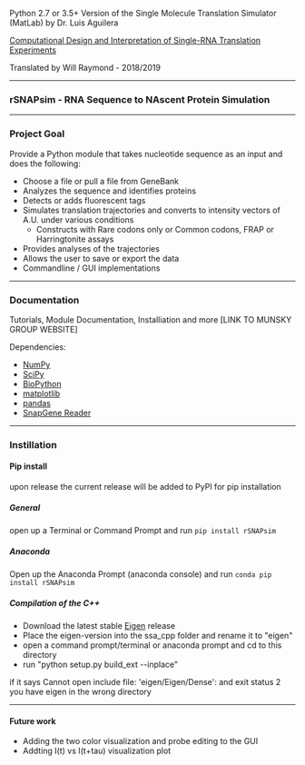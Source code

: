 Python 2.7 or 3.5+ Version of the Single Molecule Translation Simulator (MatLab) by Dr. Luis Aguilera 

[Computational Design and Interpretation of Single-RNA Translation Experiments](https://www.ncbi.nlm.nih.gov/pmc/articles/PMC6816579/)

Translated by Will Raymond - 2018/2019

------------------------------
### **rSNAPsim** - **R**NA **S**equence to **NA**scent **P**rotein **Sim**ulation
-------------------------------
### Project Goal

Provide a Python module that takes nucleotide sequence as an input and does the following: 
   * Choose a file or pull a file from GeneBank
   * Analyzes the sequence and identifies proteins 
   * Detects or adds fluorescent tags
   * Simulates translation trajectories and converts to intensity vectors of A.U. under various conditions
      * Constructs with Rare codons only or Common codons, FRAP or Harringtonite assays
   * Provides analyses of the trajectories 
   * Allows the user to save or export the data
   * Commandline / GUI implementations

---------------------------------
### Documentation

Tutorials, Module Documentation, Installiation and more [LINK TO MUNSKY GROUP WEBSITE]

Dependencies: 
 * [NumPy](https://www.numpy.org/) 
 * [SciPy](https://www.scipy.org/)
 * [BioPython](https://biopython.org/)
 * [matplotlib](https://matplotlib.org/)
 * [pandas](https://pandas.pydata.org/)
 * [SnapGene Reader](https://github.com/IsaacLuo/SnapGeneFileReader)
 
-----------------------------------
### Instillation 

#### Pip install

upon release the current release will be added to PyPI for pip installation

##### General

open up a Terminal or Command Prompt and run 
```pip install rSNAPsim ```

##### Anaconda

Open up the Anaconda Prompt (anaconda console) and run 
```conda pip install rSNAPsim ```

##### Compilation of the C++ 

* Download the latest stable [Eigen](http://eigen.tuxfamily.org/index.php?title=Main_Page) release
* Place the eigen-version into the ssa_cpp folder and rename it to "eigen"
* open a command prompt/terminal or anaconda prompt and cd to this directory
* run "python setup.py build_ext --inplace"

 if it says Cannot open include file: 'eigen/Eigen/Dense': and exit status 2 you have eigen in the wrong directory

 

-------------------------------------

#### Future work

- Adding the two color visualization and probe editing to the GUI
- Addting I(t) vs I(t+tau) visualization plot
